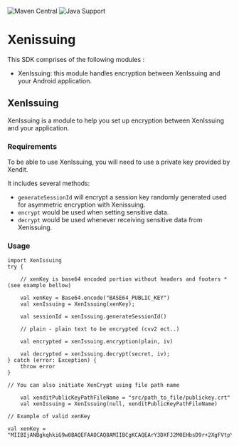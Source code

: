 ![Maven Central](https://img.shields.io/badge/-Maven%20Central-blue)
![Java Support](https://img.shields.io/badge/JVM-%3E%3D11-brightgreen)

# Xenissuing

This SDK comprises of the following modules :
- XenIssuing: this module handles encryption between XenIssuing and your Android application.

## XenIssuing

XenIssuing is a module to help you set up encryption between XenIssuing and your application.

### Requirements

To be able to use XenIssuing, you will need to use a private key provided by Xendit.

It includes several methods:
- `generateSessionId` will encrypt a session key randomly generated used for asymmetric encryption with Xenissuing.
- `encrypt` would be used when setting sensitive data.
- `decrypt` would be used whenever receiving sensitive data from Xenissuing.

### Usage
```android
import XenIssuing
try {

    // xenKey is base64 encoded portion without headers and footers *(see example bellow)

    val xenKey = Base64.encode("BASE64_PUBLIC_KEY")
    val xenIssuing = XenIssuing(xenKey);

    val sessionId = xenIssuing.generateSessionId()
    
    // plain - plain text to be encrypted (cvv2 ect..)
    
    val encrypted = xenIssuing.encryption(plain, iv)

    val decrypted = xenIssuing.decrypt(secret, iv);
} catch (error: Exception) {
    throw error
}
```

``` android
// You can also initiate XenCrypt using file path name

    val xenditPublicKeyPathFileName = "src/path_to_file/publickey.crt"
    val xenIssuing = XenIssuing(null, xenditPublicKeyPathFileName)

```

``` 
// Example of valid xenKey

val xenKey = "MIIBIjANBgkqhkiG9w0BAQEFAAOCAQ8AMIIBCgKCAQEArY3DXFJ2M0EHbsD9r+2XgFVtpYEQR5bxnQZVHVxtVzQP8u2cv/1APs2cft+8E682wKGY7SFUEsFsoqxoak7qsfXYL/mOdvQe6XDyNC7N6oo9Zb8dUKtuy8qPb1bVeTbxAwDVUzIdJpiRVI69fAGCW7aF3jTAV7Q+Z5qUTaLUFyKvu3+j8u/A58Nw5fjOENTLHBZRrXhFtQC1eql2O6FiQRJBDACYtzhyFBMyT/B7SKNPkEvLm1w4AQEWxxwL93B8vxstfpatbJJvorJaDEl/glncxJVtZ0lBeB3dkWdro/TrhpPD7CHKlBIUKRfvq1TgmMFs9SP90DxD9l9mE+AUAwIDAQAB"

```